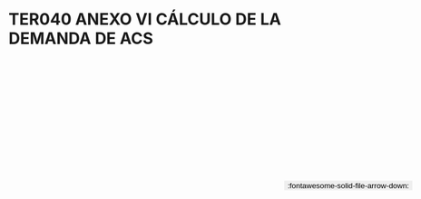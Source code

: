
# TER040 ANEXO VI CÁLCULO DE LA DEMANDA DE ACS

<a href='../TER040 ANEXO VI CÁLCULO DE LA DEMANDA DE ACS.pdf' download>
<button class='md-button -primary' 
id='download-btn' style="position: fixed; top: 10%; right: 20px; 
        transform: translateY(-50%); z-index: 1000;  border: none; ">
:fontawesome-solid-file-arrow-down: 
</button>
</a>

<div 
    id='../TER040 ANEXO VI CÁLCULO DE LA DEMANDA DE ACS.pdf' 
    data-pdf-url='../TER040 ANEXO VI CÁLCULO DE LA DEMANDA DE ACS.pdf'
    style=' width: 100%; height: auto;overflow: auto;'>
</div>

